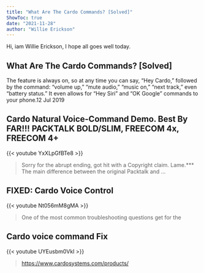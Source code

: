 ```yaml
---
title: "What Are The Cardo Commands? [Solved]"
ShowToc: true 
date: "2021-11-28"
author: "Willie Erickson" 
---
```


Hi, iam Willie Erickson, I hope all goes well today.
## What Are The Cardo Commands? [Solved]
 The feature is always on, so at any time you can say, “Hey Cardo,” followed by the command: “volume up,” “mute audio,” “music on,” “next track,” even “battery status.” It even allows for “Hey Siri” and “OK Google” commands to your phone.12 Jul 2019

## Cardo Natural Voice-Command Demo. Best By FAR!!! PACKTALK BOLD/SLIM, FREECOM 4x, FREECOM 4+
{{< youtube YxXLpGfBTe8 >}}
>Sorry for the abrupt ending, got hit with a Copyright claim. Lame.*** The main difference between the original Packtalk and ...

## FIXED: Cardo Voice Control
{{< youtube Nt056mM8gMA >}}
>One of the most common troubleshooting questions get for the 

## Cardo voice command Fix
{{< youtube UYEusbm0VkI >}}
>https://www.cardosystems.com/products/

